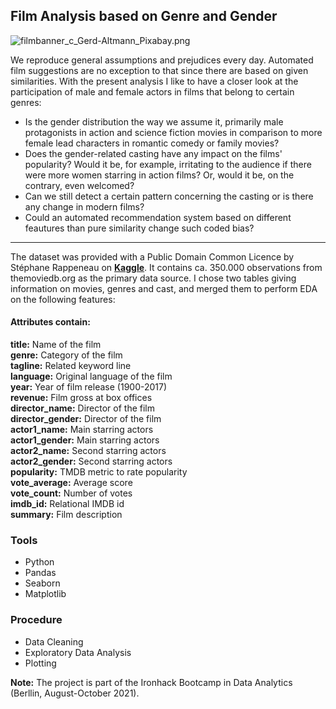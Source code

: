 ## Film Analysis based on Genre and Gender

![filmbanner_c_Gerd-Altmann_Pixabay.png](attachment:filmbanner_c_Gerd-Altmann_Pixabay.png)

We reproduce general assumptions and prejudices every day. Automated film suggestions are no exception to that since there are based on given similarities. With the present analysis I like to have a closer look at the participation of male and female actors in films that belong to certain genres:

- Is the gender distribution the way we assume it, primarily male protagonists in action and science fiction movies in comparison to more female lead characters in romantic comedy or family movies?
- Does the gender-related casting have any impact on the films' popularity? Would it be, for example, irritating to the audience if there were more women starring in action films? Or, would it be, on the contrary, even welcomed?
- Can we still detect a certain pattern concerning the casting or is there any change in modern films?
- Could an automated recommendation system based on different feautures than pure similarity change such coded bias?

***

The dataset was provided with a Public Domain Common Licence by Stéphane Rappeneau on __[Kaggle](https://www.kaggle.com/stephanerappeneau/350-000-movies-from-themoviedborg?select=AllMoviesCastingRaw.csv)__. It contains ca. 350.000 observations from themoviedb.org as the primary data source. I chose two tables giving information on movies, genres and cast, and merged them to perform EDA on the following features:

#### Attributes contain:
<b>title:</b> Name of the film<br>
<b>genre:</b> Category of the film<br>
<b>tagline:</b> Related keyword line<br>
<b>language:</b> Original language of the film<br>
<b>year:</b> Year of film release (1900-2017)<br>
<b>revenue:</b> Film gross at box offices<br>
<b>director_name:</b> Director of the film<br>
<b>director_gender:</b> Director of the film<br>
<b>actor1_name:</b> Main starring actors<br>
<b>actor1_gender:</b> Main starring actors<br>
<b>actor2_name:</b> Second starring actors<br>
<b>actor2_gender:</b> Second starring actors<br>
<b>popularity:</b> TMDB metric to rate popularity<br>
<b>vote_average:</b> Average score<br>
<b>vote_count:</b> Number of votes<br>
<b>imdb_id:</b> Relational IMDB id<br>
<b>summary:</b> Film description<br>

### Tools
- Python
- Pandas
- Seaborn
- Matplotlib

### Procedure
- Data Cleaning
- Exploratory Data Analysis
- Plotting

<div class="alert alert-block alert-info">
<b>Note:</b> The project is part of the Ironhack Bootcamp in Data Analytics (Berllin, August-October 2021). </div>

